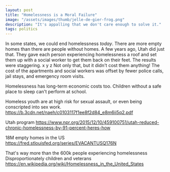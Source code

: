 ```yaml
---
layout: post
title: "Homelessness is a Moral Failure"
image: "/assets/images/thumb/jelle-de-gier-frog.png"
description: "It's appalling that we don't care enough to solve it."
tags: politics
---
```


In some states, we could end homelessness *today*. There are more empty homes than there are people without homes. A few years ago, Utah did just that. They gave each person experiencing homelessness a roof and set them up with a social worker to get them back on their feet. The results were staggering. 
x
y
z
Not only that, but it didn't cost them anything! The cost of the apartments and social workers was offset by fewer police calls, jail stays, and emergency room visits. 

Homelessness has long-term economic costs too. Children without a safe place to sleep can't perform at school. 

Homeless youth are at high risk for sexual assault, or even being conscripted into sex work. 
https://b.3cdn.net/naeh/c0103117f1ee8f2d84_e8m6ii5q2.pdf

Utah program
https://www.npr.org/2015/12/10/459100751/utah-reduced-chronic-homelessness-by-91-percent-heres-how

18M empty homes in the US
https://fred.stlouisfed.org/series/EVACANTUSQ176N

That's way more than the 600k people experiencing homelessness
Disproportionately children and veterans
https://en.wikipedia.org/wiki/Homelessness_in_the_United_States
